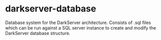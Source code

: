 # darkserver-database
Database system for the DarkServer architecture. Consists of .sql files which can be run against a SQL server instance to create and modify the DarkServer database structure.
